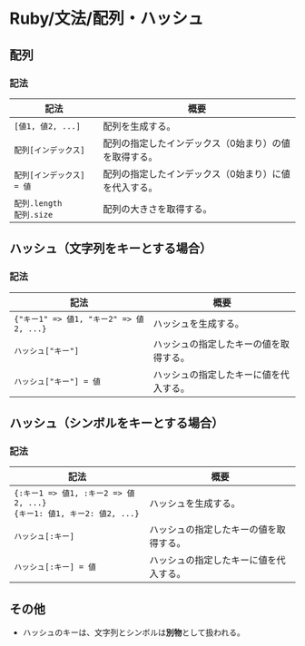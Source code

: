 # Ruby/文法/配列・ハッシュ

## 配列

### 記法

| 記法                           | 概要                                                  |
| ------------------------------ | ----------------------------------------------------- |
| `[値1, 値2, ...]`              | 配列を生成する。                                      |
| `配列[インデックス]`           | 配列の指定したインデックス（0始まり）の値を取得する。 |
| `配列[インデックス] = 値`      | 配列の指定したインデックス（0始まり）に値を代入する。 |
| `配列.length`<br />`配列.size` | 配列の大きさを取得する。                              |

## ハッシュ（文字列をキーとする場合）

### 記法

| 記法                                    | 概要                                   |
| --------------------------------------- | -------------------------------------- |
| `{"キー1" => 値1, "キー2" => 値2, ...}` | ハッシュを生成する。                   |
| `ハッシュ["キー"]`                      | ハッシュの指定したキーの値を取得する。 |
| `ハッシュ["キー"] = 値`                 | ハッシュの指定したキーに値を代入する。 |

## ハッシュ（シンボルをキーとする場合）

### 記法

| 記法                                                         | 概要                                   |
| ------------------------------------------------------------ | -------------------------------------- |
| `{:キー1 => 値1, :キー2 => 値2, ...}`<br />`{キー1: 値1, キー2: 値2, ...}` | ハッシュを生成する。                   |
| `ハッシュ[:キー]`                                            | ハッシュの指定したキーの値を取得する。 |
| `ハッシュ[:キー] = 値`                                       | ハッシュの指定したキーに値を代入する。 |

## その他

- ハッシュのキーは、文字列とシンボルは**別物**として扱われる。
